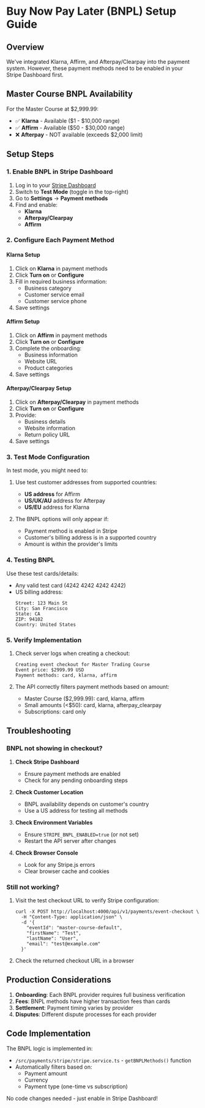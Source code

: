 # Buy Now Pay Later (BNPL) Setup Guide

## Overview
We've integrated Klarna, Affirm, and Afterpay/Clearpay into the payment system. However, these payment methods need to be enabled in your Stripe Dashboard first.

## Master Course BNPL Availability
For the Master Course at $2,999.99:
- ✅ **Klarna** - Available ($1 - $10,000 range)
- ✅ **Affirm** - Available ($50 - $30,000 range)  
- ❌ **Afterpay** - NOT available (exceeds $2,000 limit)

## Setup Steps

### 1. Enable BNPL in Stripe Dashboard

1. Log in to your [Stripe Dashboard](https://dashboard.stripe.com)
2. Switch to **Test Mode** (toggle in the top-right)
3. Go to **Settings** → **Payment methods**
4. Find and enable:
   - **Klarna**
   - **Afterpay/Clearpay**
   - **Affirm**

### 2. Configure Each Payment Method

#### Klarna Setup
1. Click on **Klarna** in payment methods
2. Click **Turn on** or **Configure**
3. Fill in required business information:
   - Business category
   - Customer service email
   - Customer service phone
4. Save settings

#### Affirm Setup
1. Click on **Affirm** in payment methods
2. Click **Turn on** or **Configure**
3. Complete the onboarding:
   - Business information
   - Website URL
   - Product categories
4. Save settings

#### Afterpay/Clearpay Setup
1. Click on **Afterpay/Clearpay** in payment methods
2. Click **Turn on** or **Configure**
3. Provide:
   - Business details
   - Website information
   - Return policy URL
4. Save settings

### 3. Test Mode Configuration

In test mode, you might need to:
1. Use test customer addresses from supported countries:
   - **US address** for Affirm
   - **US/UK/AU** address for Afterpay
   - **US/EU** address for Klarna

2. The BNPL options will only appear if:
   - Payment method is enabled in Stripe
   - Customer's billing address is in a supported country
   - Amount is within the provider's limits

### 4. Testing BNPL

Use these test cards/details:
- Any valid test card (4242 4242 4242 4242)
- US billing address:
  ```
  Street: 123 Main St
  City: San Francisco
  State: CA
  ZIP: 94102
  Country: United States
  ```

### 5. Verify Implementation

1. Check server logs when creating a checkout:
   ```
   Creating event checkout for Master Trading Course
   Event price: $2999.99 USD
   Payment methods: card, klarna, affirm
   ```

2. The API correctly filters payment methods based on amount:
   - Master Course ($2,999.99): card, klarna, affirm
   - Small amounts (<$50): card, klarna, afterpay_clearpay
   - Subscriptions: card only

## Troubleshooting

### BNPL not showing in checkout?

1. **Check Stripe Dashboard**
   - Ensure payment methods are enabled
   - Check for any pending onboarding steps

2. **Check Customer Location**
   - BNPL availability depends on customer's country
   - Use a US address for testing all methods

3. **Check Environment Variables**
   - Ensure `STRIPE_BNPL_ENABLED=true` (or not set)
   - Restart the API server after changes

4. **Check Browser Console**
   - Look for any Stripe.js errors
   - Clear browser cache and cookies

### Still not working?

1. Visit the test checkout URL to verify Stripe configuration:
   ```
   curl -X POST http://localhost:4000/api/v1/payments/event-checkout \
     -H "Content-Type: application/json" \
     -d '{
       "eventId": "master-course-default",
       "firstName": "Test",
       "lastName": "User",
       "email": "test@example.com"
     }'
   ```

2. Check the returned checkout URL in a browser

## Production Considerations

1. **Onboarding**: Each BNPL provider requires full business verification
2. **Fees**: BNPL methods have higher transaction fees than cards
3. **Settlement**: Payment timing varies by provider
4. **Disputes**: Different dispute processes for each provider

## Code Implementation

The BNPL logic is implemented in:
- `/src/payments/stripe/stripe.service.ts` - `getBNPLMethods()` function
- Automatically filters based on:
  - Payment amount
  - Currency
  - Payment type (one-time vs subscription)

No code changes needed - just enable in Stripe Dashboard!